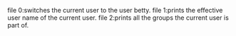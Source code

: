 file 0:switches the current user to the user betty.
file 1:prints the effective user name of the current user.
file 2:prints all the groups the current user is part of.